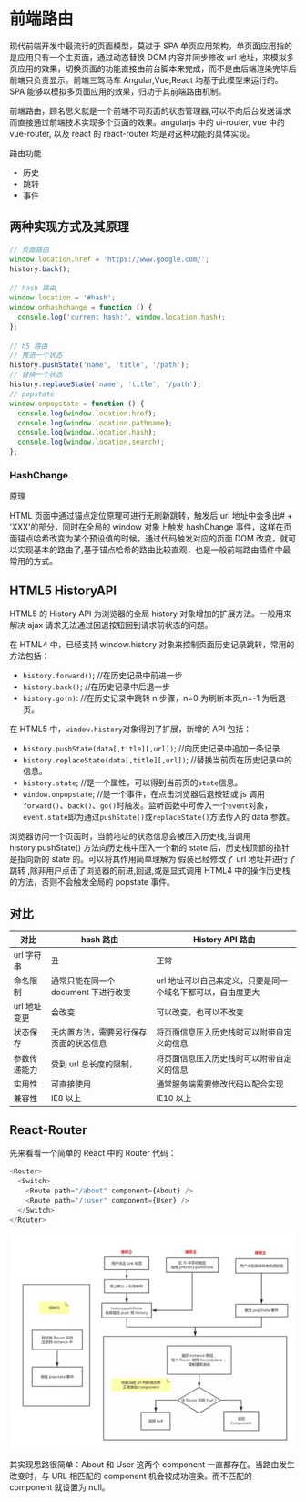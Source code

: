 # 前端路由

现代前端开发中最流行的页面模型，莫过于 SPA 单页应用架构。单页面应用指的是应用只有一个主页面，通过动态替换 DOM 内容并同步修改 url 地址，来模拟多页应用的效果，切换页面的功能直接由前台脚本来完成，而不是由后端渲染完毕后前端只负责显示。前端三驾马车 Angular,Vue,React 均基于此模型来运行的。SPA 能够以模拟多页面应用的效果，归功于其前端路由机制。

前端路由，顾名思义就是一个前端不同页面的状态管理器,可以不向后台发送请求而直接通过前端技术实现多个页面的效果。angularjs 中的 ui-router, vue 中的 vue-router, 以及 react 的 react-router 均是对这种功能的具体实现。

路由功能

- 历史
- 跳转
- 事件

## 两种实现方式及其原理

```js
// 页面路由
window.location.href = 'https://www.google.com/';
history.back();

// hash 路由
window.location = '#hash';
window.onhashchange = function () {
  console.log('current hash:', window.location.hash);
};

// h5 路由
// 推进一个状态
history.pushState('name', 'title', '/path');
// 替换一个状态
history.replaceState('name', 'title', '/path');
// popstate
window.onpopstate = function () {
  console.log(window.location.href);
  console.log(window.location.pathname);
  console.log(window.location.hash);
  console.log(window.location.search);
};
```

### HashChange

原理

HTML 页面中通过锚点定位原理可进行无刷新跳转，触发后 url 地址中会多出# + 'XXX'的部分，同时在全局的 window 对象上触发 hashChange 事件，这样在页面锚点哈希改变为某个预设值的时候，通过代码触发对应的页面 DOM 改变，就可以实现基本的路由了,基于锚点哈希的路由比较直观，也是一般前端路由插件中最常用的方式。

## HTML5 HistoryAPI

HTML5 的 History API 为浏览器的全局 history 对象增加的扩展方法。一般用来解决 ajax 请求无法通过回退按钮回到请求前状态的问题。

在 HTML4 中，已经支持 window.history 对象来控制页面历史记录跳转，常用的方法包括：

- `history.forward()`; //在历史记录中前进一步
- `history.back()`; //在历史记录中后退一步
- `history.go(n)`: //在历史记录中跳转 n 步骤，n=0 为刷新本页,n=-1 为后退一页。

在 HTML5 中，`window.history`对象得到了扩展，新增的 API 包括：

- `history.pushState(data[,title][,url])`; //向历史记录中追加一条记录
- `history.replaceState(data[,title][,url])`; //替换当前页在历史记录中的信息。
- `history.state`; //是一个属性，可以得到当前页的`state`信息。
- `window.onpopstate`; //是一个事件，在点击浏览器后退按钮或 js 调用`forward()`、`back()`、`go()`时触发。监听函数中可传入一个`event`对象，`event.state`即为通过`pushState()`或`replaceState()`方法传入的 data 参数。

浏览器访问一个页面时，当前地址的状态信息会被压入历史栈,当调用 history.pushState() 方法向历史栈中压入一个新的 state 后，历史栈顶部的指针是指向新的 state 的。可以将其作用简单理解为 假装已经修改了 url 地址并进行了跳转 ,除非用户点击了浏览器的前进,回退,或是显式调用 HTML4 中的操作历史栈的方法，否则不会触发全局的 popstate 事件。

## 对比

| 对比         | hash 路由                              | History API 路由                                             |
| ------------ | -------------------------------------- | ------------------------------------------------------------ |
| url 字符串   | 丑                                     | 正常                                                         |
| 命名限制     | 通常只能在同一个 document 下进行改变   | url 地址可以自己来定义，只要是同一个域名下都可以，自由度更大 |
| url 地址变更 | 会改变                                 | 可以改变，也可以不改变                                       |
| 状态保存     | 无内置方法，需要另行保存页面的状态信息 | 将页面信息压入历史栈时可以附带自定义的信息                   |
| 参数传递能力 | 受到 url 总长度的限制，                | 将页面信息压入历史栈时可以附带自定义的信息                   |
| 实用性       | 可直接使用                             | 通常服务端需要修改代码以配合实现                             |
| 兼容性       | IE8 以上                               | IE10 以上                                                    |

## React-Router

先来看看一个简单的 React 中的 Router 代码：

```js
<Router>
  <Switch>
    <Route path="/about" component={About} />
    <Route path="/:user" component={User} />
  </Switch>
</Router>
```

![rr.webp](./img/rr.webp)

其实现思路很简单：About 和 User 这两个 component 一直都存在。当路由发生改变时，与 URL 相匹配的 component 机会被成功渲染。而不匹配的 component 就设置为 null。
